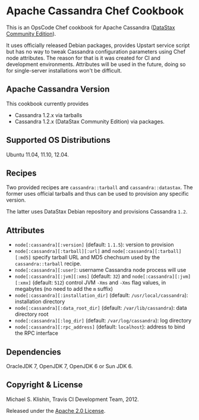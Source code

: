 # Apache Cassandra Chef Cookbook

This is an OpsCode Chef cookbook for Apache Cassandra ([DataStax Community Edition](http://www.datastax.com/products/community)).

It uses officially released Debian packages, provides Upstart service script but has no
way to tweak Cassandra configuration parameters using Chef node attributes. The reason for
that is it was created for CI and development environments. Attributes will be used in the future,
doing so for single-server installations won't be difficult.


## Apache Cassandra Version

This cookbook currently provides

 * Cassandra 1.2.x via tarballs
 * Cassandra 1.2.x (DataStax Community Edition) via packages.

## Supported OS Distributions

Ubuntu 11.04, 11.10, 12.04.


## Recipes

Two provided recipes are `cassandra::tarball` and `cassandra::datastax`. The former uses official tarballs
and thus can be used to provision any specific version.

The latter uses DataStax Debian repository and provisions Cassandra `1.2`.


## Attributes

 * `node[:cassandra][:version]` (default: `1.1.5`): version to provision
 * `node[:cassandra][:tarball][:url]` and `node[:cassandra][:tarball][:md5]` specify tarball URL and MD5 chechsum used by the `cassandra::tarball` recipe.
 * `node[:cassandra][:user]`: username Cassandra node process will use
 * `node[:cassandra][:jvm][:xms]` (default: `32`) and `node[:cassandra][:jvm][:xmx]` (default: `512`) control JVM `-Xms` and `-Xms` flag values, in megabytes (no need to add the `m` suffix)
 * `node[:cassandra][:installation_dir]` (default: `/usr/local/cassandra`): installation directory
 * `node[:cassandra][:data_root_dir]` (default: `/var/lib/cassandra`): data directory root
 * `node[:cassandra][:log_dir]` (default: `/var/log/cassandra`): log directory
 * `node[:cassandra][:rpc_address]` (default: `localhost`): address to bind the RPC interface


## Dependencies

OracleJDK 7, OpenJDK 7, OpenJDK 6 or Sun JDK 6.


## Copyright & License

Michael S. Klishin, Travis CI Development Team, 2012.

Released under the [Apache 2.0 License](http://www.apache.org/licenses/LICENSE-2.0.html).
